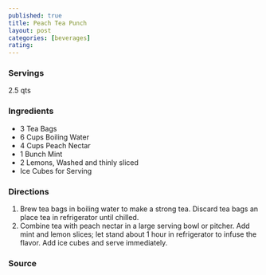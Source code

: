 ```yaml
---
published: true
title: Peach Tea Punch
layout: post
categories: [beverages]
rating: 
---
```

### Servings
2.5 qts

### Ingredients
- 3 Tea Bags
- 6 Cups Boiling Water
- 4 Cups Peach Nectar
- 1 Bunch Mint
- 2 Lemons, Washed and thinly sliced
- Ice Cubes for Serving

### Directions
1. Brew tea bags in boiling water to make a strong tea.  Discard tea bags an place tea in refrigerator until chilled.
2. Combine tea with peach nectar in a large serving bowl or pitcher.  Add mint and lemon slices; let stand about 1 hour in refrigerator to infuse the flavor.  Add ice cubes and serve immediately.

### Source

